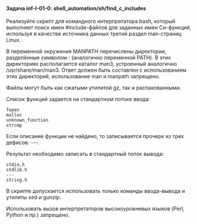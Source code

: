 #### Задача inf-I-01-0: shell_automation/sh/find_c_includes

Реализуйте скрипт для командного интерпретатора bash, который выполняет поиск имен #include-файлов для заданных имен Си-функций, используя в качестве источника данных третий раздел man-страниц Linux.

В переменной окружения MANPATH перечислены директории, разделённые символом : (аналогично переменной PATH). В этих директориях располагается каталог man3, устроенный аналогично /usr/share/man/man3. Ответ должен быть составлен с использованием этих директорий, использование man и manpath запрещено.

Файлы могут быть как сжатыми утилитой gz, так и распакованными.

Список функций задается на стандартном потоке ввода:
```
fopen
malloc
unknown_function
strcmp
```
Если описание функции не найдено, то записывается прочерк из трех дефисов: ---.

Результат необходимо записать в стандартный поток вывода:

```
stdio.h
stdlib.h
---
string.h
```

В скрипте допускается использовать только команды ввода-вывода и утилиты sed и gunzip.

Использовать вызов интерпретаторов высокоуровневых языков (Perl, Python и пр.) запрещено.
